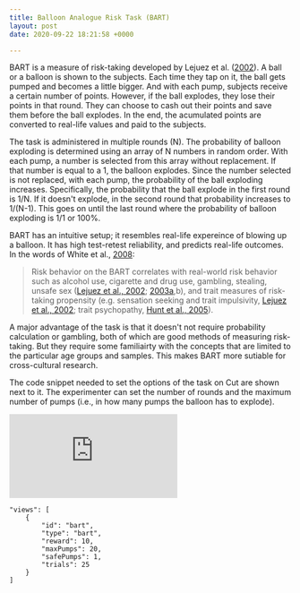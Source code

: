 ```yaml
---
title: Balloon Analogue Risk Task (BART)
layout: post
date: 2020-09-22 18:21:58 +0000

---
```

BART is a measure of risk-taking developed by Lejuez et al. ([2002](https://pubmed.ncbi.nlm.nih.gov/12075692/)). A ball or a balloon is shown to the subjects. Each time they tap on it, the ball gets pumped and becomes a little bigger. And with each pump, subjects receive a certain number of points. However, if the ball explodes, they lose their points in that round. They can choose to cash out their points and save them before the ball explodes. In the end, the acumulated points are converted to real-life values and paid to the subjects.

The task is administered in multiple rounds (N). The probability of balloon exploding is determined using an array of N numbers in random order. With each pump, a number is selected from this array without replacement. If that number is equal to a 1, the balloon explodes. Since the number selected is not replaced, with each pump, the probability of the ball exploding increases. Specifically, the probability that the ball explode in the first round is 1/N. If it doesn't explode, in the second round that probability increases to 1/(N-1). This goes on until the last round where the probability of balloon exploding is 1/1 or 100%.

BART has an intuitive setup; it resembles real-life expereince of blowing up a balloon. It has high test-retest reliability, and predicts real-life outcomes. In the words of White et al., [2008](https://www.ncbi.nlm.nih.gov/pmc/articles/PMC4244869/):

> Risk behavior on the BART correlates with real-world risk behavior such as alcohol use, cigarette and drug use, gambling, stealing, unsafe sex ([Lejuez et al., 2002](https://www.ncbi.nlm.nih.gov/pmc/articles/PMC4244869/#R25); [2003a](https://www.ncbi.nlm.nih.gov/pmc/articles/PMC4244869/#R23),b), and trait measures of risk-taking propensity (e.g. sensation seeking and trait impulsivity, [Lejuez et al., 2002](https://www.ncbi.nlm.nih.gov/pmc/articles/PMC4244869/#R25); trait psychopathy, [Hunt et al., 2005](https://www.ncbi.nlm.nih.gov/pmc/articles/PMC4244869/#R19)).

  
A major advantage of the task is that it doesn't not require probability calculation or gambling, both of which are good methods of measuring risk-taking. But they require  some familiairty with the concepts that are limited to the particular age groups and samples. This makes BART more sutiable for cross-cultural research.


The code snippet needed to set the options of the task on Cut are shown next to it. The experimenter can set the number of rounds and the maximum number of pumps (i.e., in how many pumps the balloon has to explode).

<div class="demo-container">
  <iframe src="https://lens.cut.social/#/bart/en" frameborder="0" allowfullscreen=""></iframe>
</div>

    "views": [
	    {
		    "id": "bart",
		    "type": "bart",
		    "reward": 10,
		    "maxPumps": 20,
		    "safePumps": 1,
		    "trials": 25
		}
	]


